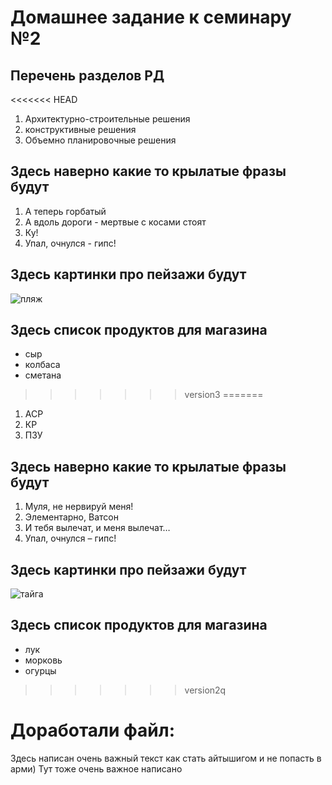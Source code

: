 # Домашнее задание к семинару №2

## Перечень разделов РД
<<<<<<< HEAD

1. Архитектурно-строительные решения
2. конструктивные решения
3. Объемно планировочные решения
## Здесь наверно какие то крылатые фразы будут
1. А теперь горбатый
2. А вдоль дороги - мертвые с косами стоят
3. Ку!
4. Упал, очнулся - гипс!
## Здесь картинки про пейзажи будут
![пляж](https://vsegda-pomnim.com/uploads/posts/2022-04/1649330321_60-vsegda-pomnim-com-p-krasivoe-more-plyazh-foto-78.jpg)
## Здесь список продуктов для магазина
* сыр
* колбаса
* сметана
>>>>>>> version3
=======
1. АСР
2. КР
3. ПЗУ
## Здесь наверно какие то крылатые фразы будут
1. Муля, не нервируй меня!
2. Элементарно, Ватсон
3. И тебя вылечат, и меня вылечат…
4. Упал, очнулся – гипс!
## Здесь картинки про пейзажи будут
![тайга](https://druzhniy-center.ru/wp-content/uploads/c/4/6/c469ad3ab1c003d4c3cf1ec46b5dd918.jpeg)
## Здесь список продуктов для магазина
* лук
* морковь
* огурцы
>>>>>>> version2q
# Доработали файл:
Здесь написан очень важный текст как стать айтышигом и не попасть в арми)
Тут тоже очень важное написано
